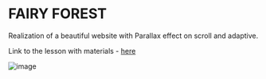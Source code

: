 <h1>FAIRY FOREST</h1>

Realization of a beautiful website with Parallax effect on scroll and adaptive. 
<p>Link to the lesson with materials - <a href="https://webdesign-master.ru/blog/html-css/parallax-scrolling-website.html">here</a></p>

![image](https://user-images.githubusercontent.com/102797527/236886977-7d203e76-f1f2-411c-b14f-b0db7b0490fd.png)
